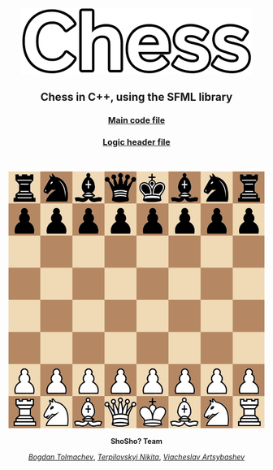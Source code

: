 <p align="center">
    <img src="images/Logo.png">
</p>

<p align="center">
    <h2 align="center">Chess in C++, using the SFML library</h2>
</p>



<h3 align="center">
<a href="https://github.com/Nikkkt/Chess-project/blob/main/chess/main.cpp">
Main code file
</a></h3>

<h3 align="center">
<a href="https://github.com/Nikkkt/Chess-project/blob/main/chess/logic.h">Logic header file
</a></h3>

<br>

<p align="center">
    <img src="images/Board.png">
</p>

<p align="center"><strong>ShoSho? Team</strong></p>

<p align="center"><a href="https://github.com/aokiji123"><i>Bogdan Tolmachev</i></a>, <a href="https://github.com/Nikkkt"><i>Terpilovskyi Nikita</i></a>, <a href="https://github.com/SlavikArt"><i>Viacheslav Artsybashev</i></a></p>
